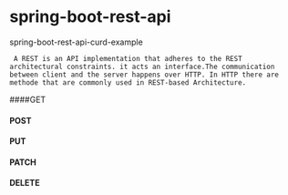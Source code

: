 # spring-boot-rest-api
spring-boot-rest-api-curd-example

     A REST is an API implementation that adheres to the REST architectural constraints. it acts an interface.The communication between client and the server happens over HTTP. In HTTP there are methode that are commonly used in REST-based Architecture.
  ####GET
  #### POST
  #### PUT
  #### PATCH
  #### DELETE
  
  
  
